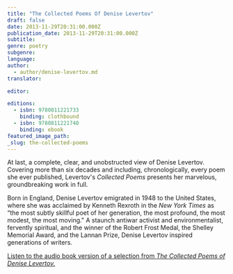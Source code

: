 ```yaml
---
title: "The Collected Poems Of Denise Levertov"
draft: false
date: 2013-11-29T20:31:00.000Z
publication_date: 2013-11-29T20:31:00.000Z
subtitle:
genre: poetry
subgenre:
language:
author:
  - author/denise-levertov.md
translator:

editor:

editions:
  - isbn: 9780811221733
    binding: clothbound
  - isbn: 9780811221740
    binding: ebook
featured_image_path:
_slug: the-collected-poems
---
```


At last, a complete, clear, and unobstructed view of Denise Levertov. Covering more than six decades and including, chronologically, every poem she ever published, Levertov's _Collected Poems_ presents her marvelous, groundbreaking work in full.

Born in England, Denise Levertov emigrated in 1948 to the United States, where she was acclaimed by Kenneth Rexroth in the _New York Times_ as “the most subtly skillful poet of her generation, the most profound, the most modest, the most moving." A staunch antiwar activist and environmentalist, fervently spiritual, and the winner of the Robert Frost Medal, the Shelley Memorial Award, and the Lannan Prize, Denise Levertov inspired generations of writers.

[Listen to the audio book version of a selection from _The Collected Poems of Denise Levertov._](http://www.ndbooks.com/article/audiobook-of-denise-levertovs-collected-poems/)

